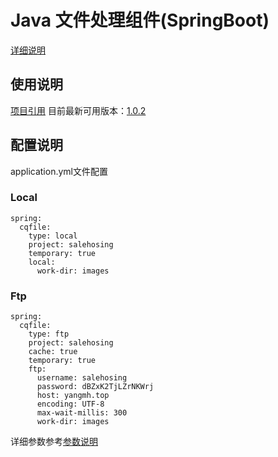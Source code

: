 # Java 文件处理组件(SpringBoot)

[详细说明](https://github.com/wzc789376152/component/tree/master/file)

## 使用说明
[项目引用](https://search.maven.org/artifact/com.github.wzc789376152/file-springboot-starter)
目前最新可用版本：[1.0.2](https://search.maven.org/artifact/com.github.wzc789376152/file-springboot-starter/1.0.2/jar)

## 配置说明
application.yml文件配置

### Local

    spring:
      cqfile:
        type: local
        project: salehosing
        temporary: true
        local:
          work-dir: images

### Ftp

    spring:
      cqfile:
        type: ftp
        project: salehosing
        cache: true
        temporary: true
        ftp:
          username: salehosing
          password: dBZxK2TjLZrNKWrj
          host: yangmh.top
          encoding: UTF-8
          max-wait-millis: 300
          work-dir: images
          
详细参数参考[参数说明](https://github.com/wzc789376152/component/tree/master/file#%E5%8F%82%E6%95%B0%E8%AF%B4%E6%98%8E)